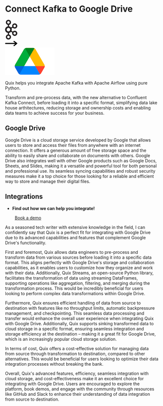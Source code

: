 # Connect Kafka to Google Drive

<div class="connect-images cards blog-grid-card" markdown>
<div>
<img src="../images/kafka_logo.png" width="40px" />
</div>
<div>
<img src="../images/arrow.svg" width="40px" />
</div>
<div>
<img src="./images/google-drive_1.jpg" />
</div>
</div>

Quix helps you integrate Apache Kafka with Apache Airflow using pure Python.

Transform and pre-process data, with the new alternative to Confluent Kafka Connect, before loading it into a specific format, simplifying data lake house arthitectures, reducing storage and ownership costs and enabling data teams to achieve success for your business.

## Google Drive

Google Drive is a cloud storage service developed by Google that allows users to store and access their files from anywhere with an internet connection. It offers a generous amount of free storage space and the ability to easily share and collaborate on documents with others. Google Drive also integrates well with other Google products such as Google Docs, Sheets, and Slides, making it a versatile and powerful tool for both personal and professional use. Its seamless syncing capabilities and robust security measures make it a top choice for those looking for a reliable and efficient way to store and manage their digital files.

## Integrations

<div class="grid cards" markdown>

- __Find out how we can help you integrate!__

    <a class="md-button md-button--primary" href="https://share.hsforms.com/1iW0TmZzKQMChk0lxd_tGiw4yjw2?__hstc=175542013.2303933fbd746c0ac86d9ccbe9bc9100.1728383268831.1729603416735.1729620918855.31&__hssc=175542013.1.1729620918855&__hsfp=2132701734" target="_blank" style="margin:.5rem;">Book a demo</a>

</div>


As a seasoned tech writer with extensive knowledge in the field, I can confidently say that Quix is a perfect fit for integrating with Google Drive due to its advanced capabilities and features that complement Google Drive's functionality. 

First and foremost, Quix allows data engineers to pre-process and transform data from various sources before loading it into a specific data format. This aligns perfectly with Google Drive's storage and collaboration capabilities, as it enables users to customize how they organize and work with their data. Additionally, Quix Streams, an open-source Python library, facilitates the transformation of data using streaming DataFrames, supporting operations like aggregation, filtering, and merging during the transformation process. This would be incredibly beneficial for users looking to perform complex data transformations within Google Drive. 

Furthermore, Quix ensures efficient handling of data from source to destination with features like no throughput limits, automatic backpressure management, and checkpointing. This seamless data processing and transfer would enhance the overall user experience when integrating Quix with Google Drive. Additionally, Quix supports sinking transformed data to cloud storage in a specific format, ensuring seamless integration and storage efficiency at the destination – making it a great fit for Google Drive, which is an increasingly popular cloud storage solution.

In terms of cost, Quix offers a cost-effective solution for managing data from source through transformation to destination, compared to other alternatives. This would be beneficial for users looking to optimize their data integration processes without breaking the bank.

Overall, Quix's advanced features, efficiency, seamless integration with cloud storage, and cost-effectiveness make it an excellent choice for integrating with Google Drive. Users are encouraged to explore the platform, book demos, and engage with the community through resources like GitHub and Slack to enhance their understanding of data integration from source to destination.

